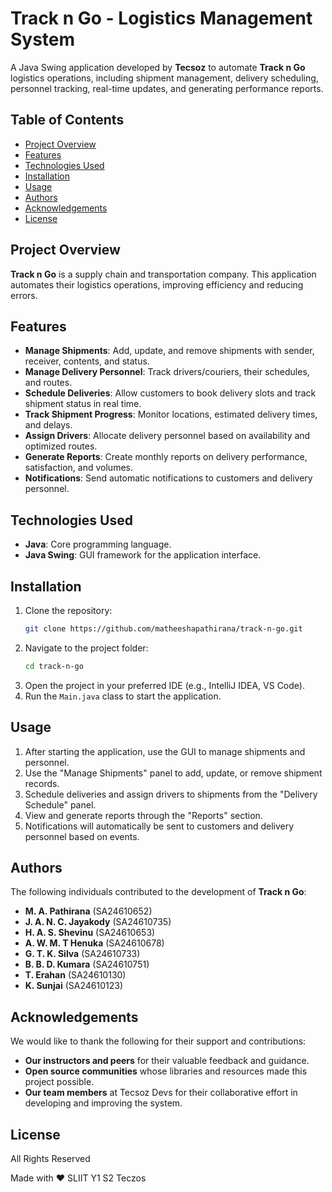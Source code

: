 # Track n Go - Logistics Management System

A Java Swing application developed by **Tecsoz** to automate **Track n Go** logistics operations, including shipment management, delivery scheduling, personnel tracking, real-time updates, and generating performance reports.

## Table of Contents
- [Project Overview](#project-overview)
- [Features](#features)
- [Technologies Used](#technologies-used)
- [Installation](#installation)
- [Usage](#usage)
- [Authors](#authors)
- [Acknowledgements](#acknowledgements)
- [License](#license)

## Project Overview
**Track n Go** is a supply chain and transportation company. This application automates their logistics operations, improving efficiency and reducing errors.

## Features
- **Manage Shipments**: Add, update, and remove shipments with sender, receiver, contents, and status.
- **Manage Delivery Personnel**: Track drivers/couriers, their schedules, and routes.
- **Schedule Deliveries**: Allow customers to book delivery slots and track shipment status in real time.
- **Track Shipment Progress**: Monitor locations, estimated delivery times, and delays.
- **Assign Drivers**: Allocate delivery personnel based on availability and optimized routes.
- **Generate Reports**: Create monthly reports on delivery performance, satisfaction, and volumes.
- **Notifications**: Send automatic notifications to customers and delivery personnel.

## Technologies Used
- **Java**: Core programming language.
- **Java Swing**: GUI framework for the application interface.

## Installation

1. Clone the repository:
    ```bash
    git clone https://github.com/matheeshapathirana/track-n-go.git
    ```
2. Navigate to the project folder:
    ```bash
    cd track-n-go
    ```
3. Open the project in your preferred IDE (e.g., IntelliJ IDEA, VS Code).
5. Run the `Main.java` class to start the application.

## Usage
1. After starting the application, use the GUI to manage shipments and personnel.
2. Use the "Manage Shipments" panel to add, update, or remove shipment records.
3. Schedule deliveries and assign drivers to shipments from the "Delivery Schedule" panel.
4. View and generate reports through the "Reports" section.
5. Notifications will automatically be sent to customers and delivery personnel based on events.

## Authors
The following individuals contributed to the development of **Track n Go**:
- **M. A. Pathirana** (SA24610652)
- **J. A. N. C. Jayakody** (SA24610735)
- **H. A. S. Shevinu** (SA24610653)
- **A. W. M. T Henuka** (SA24610678)
- **G. T. K. Silva** (SA24610733)
- **B. B. D. Kumara** (SA24610751)
- **T. Erahan** (SA24610130)
- **K. Sunjai** (SA24610123)

## Acknowledgements
We would like to thank the following for their support and contributions:
- **Our instructors and peers** for their valuable feedback and guidance.
- **Open source communities** whose libraries and resources made this project possible.
- **Our team members** at Tecsoz Devs for their collaborative effort in developing and improving the system.


## License
All Rights Reserved

Made with ❤️ SLIIT Y1 S2 Teczos